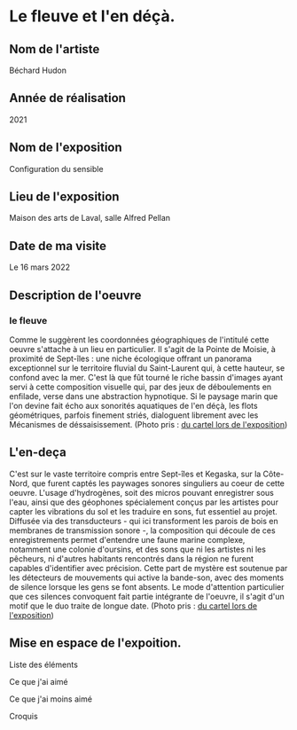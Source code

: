 # Le fleuve et l'en déçà.

## Nom de l'artiste
Béchard Hudon

## Année de réalisation
2021

## Nom de l'exposition
Configuration du sensible

## Lieu de l'exposition
Maison des arts de Laval, salle Alfred Pellan

## Date de ma visite
 Le 16 mars 2022
 
## Description de l'oeuvre 
### le fleuve 
Comme le suggèrent les coordonnées géographiques de l'intitulé cette oeuvre s'attache à un lieu en particulier. Il s'agit de la Pointe de Moisie, à proximité de Sept-îles : une niche écologique offrant un panorama exceptionnel sur le territoire fluvial du Saint-Laurent qui, à cette hauteur, se confond avec la mer. C'est là que fût tourné le riche bassin d'images ayant servi à cette composition visuelle qui, par des jeux de déboulements en enfilade, verse dans une abstraction hypnotique. Si le paysage marin que l'on devine fait écho aux sonorités aquatiques de l'en déçà, les flots géométriques, parfois finement striés, dialoguent librement avec les Mécanismes de déssaisissement. (Photo pris : [du cartel lors de l'exposition](photographies/cartel_fleuve.jpg))

## L'en-deça
C'est sur le vaste territoire compris entre Sept-îles et Kegaska, sur la Côte-Nord, que furent captés les paywages sonores singuliers au coeur de cette oeuvre. L'usage d'hydrogènes, soit des micros pouvant enregistrer sous l'eau, ainsi que des géophones spécialement conçus par les artistes pour capter les vibrations du sol et les traduire en sons, fut essentiel au projet. Diffusée via des transducteurs - qui ici transforment les parois de bois en membranes de transmission sonore -, la composition qui découle de ces enregistrements permet d'entendre une faune marine complexe, notamment une colonie d'oursins, et des sons que ni les artistes ni les pêcheurs, ni d'autres habitants rencontrés dans la région ne furent capables d'identifier avec précision. Cette part de mystère est soutenue par les détecteurs de mouvements qui active la bande-son, avec des moments de silence lorsque les gens se font absents. Le mode d'attention particulier que ces silences convoquent fait partie intégrante de l'oeuvre, il s'agit d'un motif que le duo traite de longue date. (Photo pris : [du cartel lors de l'exposition](photographies/cartel_l'en_deca.jpg))


## Mise en espace de l'expoition.

Liste des éléments

Ce que j'ai aimé 

Ce que j'ai moins aimé 

Croquis
